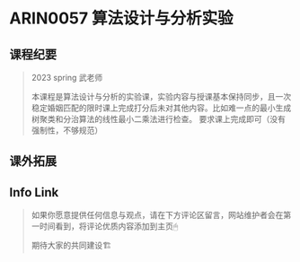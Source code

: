 
# ARIN0057 算法设计与分析实验

## 课程纪要
> 2023 spring 武老师
> 
> 本课程是算法设计与分析的实验课，实验内容与授课基本保持同步，且一次稳定婚姻匹配的限时课上完成打分后未对其他内容。比如难一点的最小生成树聚类和分治算法的线性最小二乘法进行检查。
> 要求课上完成即可（没有强制性，不够规范）
## 课外拓展

## Info Link


> 如果你愿意提供任何信息与观点，请在下方评论区留言，网站维护者会在第一时间看到，将评论优质内容添加到主页🖱
>
> 期待大家的共同建设🏗
